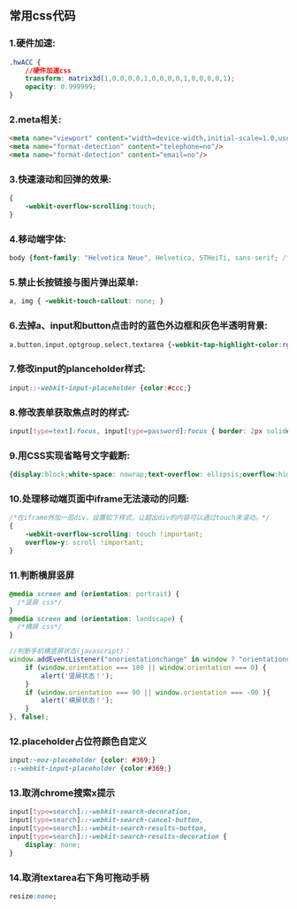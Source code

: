 [//]: # (2017-07-16 css)
## 常用css代码

### 1.硬件加速:
``` css
.hwACC {
	//硬件加速css
	transform: matrix3d(1,0,0,0,0,1,0,0,0,0,1,0,0,0,0,1);
	opacity: 0.999999;
}
```

### 2.meta相关:
``` html
<meta name="viewport" content="width=device-width,initial-scale=1.0,user-scalable=no"/>
<meta name="format-detection" content="telephone=no"/>
<meta name="format-detection" content="email=no"/>
```

### 3.快速滚动和回弹的效果:
``` css
{
    -webkit-overflow-scrolling:touch;
}
```

### 4.移动端字体:
``` css
body {font-family: "Helvetica Neue", Helvetica, STHeiTi, sans-serif; /*使用无衬线字体*/}
```

### 5.禁止长按链接与图片弹出菜单:
``` css
a, img { -webkit-touch-callout: none; }
```
### 6.去掉a、input和button点击时的蓝色外边框和灰色半透明背景:
``` css
a,button,input,optgroup,select,textarea {-webkit-tap-highlight-color:rgba(0,0,0,0); }
```
### 7.修改input的planceholder样式:
``` css
input::-webkit-input-placeholder {color:#ccc;}
```
### 8.修改表单获取焦点时的样式:
``` css
input[type=text]:focus, input[type=password]:focus { border: 2px solid#f00;outline: none;}
```
### 9.用CSS实现省略号文字截断:
``` css
{display:block;white-space: nowrap;text-overflow: ellipsis;overflow:hidden;}
```
### 10.处理移动端页面中iframe无法滚动的问题: 
``` css
/*在iframe外加一层div，设置如下样式，让超出div的内容可以通过touch来滚动。*/
{
    -webkit-overflow-scrolling: touch !important;
	overflow-y: scroll !important;
}
```

### 11.判断横屏竖屏
``` css
@media screen and (orientation: portrait) {
  /*竖屏 css*/
} 
@media screen and (orientation: landscape) {
  /*横屏 css*/
}
```
``` javascript
//判断手机横竖屏状态(javascript)：
window.addEventListener("onorientationchange" in window ? "orientationchange" : "resize", function({
	if (window.orientation === 180 || window.orientation === 0) { 
		alert('竖屏状态！');
	} 
	if (window.orientation === 90 || window.orientation === -90 ){ 
		alert('横屏状态！');
	}  
}, false); 
```

### 12.placeholder占位符颜色自定义
``` css
input:-moz-placeholder {color: #369;}
::-webkit-input-placeholder {color:#369;}
```

### 13.取消chrome搜索x提示
``` css
input[type=search]::-webkit-search-decoration,
input[type=search]::-webkit-search-cancel-button,
input[type=search]::-webkit-search-results-button,
input[type=search]::-webkit-search-results-decoration {
    display: none;
}
```

### 14.取消textarea右下角可拖动手柄
``` css
resize:none;
```